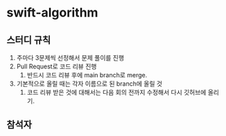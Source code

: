 # swift-algorithm

## 스터디 규칙
1. 주마다 3문제씩 선정해서 문제 풀이를 진행
2. Pull Request로 코드 리뷰 진행
    1. 반드시 코드 리뷰 후에 main branch로 merge.
3. 기본적으로 올릴 때는 각자 이름으로 된 branch에 올릴 것
    1. 코드 리뷰 받은 것에 대해서는 다음 회의 전까지 수정해서 다시 깃허브에 올리기.


## 참석자
